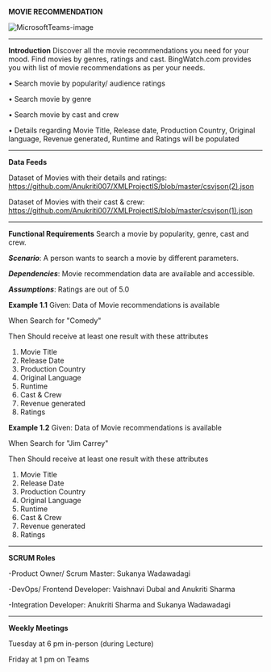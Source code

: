 **MOVIE RECOMMENDATION**

![MicrosoftTeams-image](https://user-images.githubusercontent.com/90084383/140229869-7ca45c4f-bcdb-4a42-b3d1-1f158f25d1ab.png)
________________________________________
**Introduction**
Discover all the movie recommendations you need for your mood. Find movies by genres, ratings and cast. BingWatch.com provides you with list of movie recommendations as per your needs.

•	Search movie by popularity/ audience ratings

•	Search movie by genre

•	Search movie by cast and crew

•	Details regarding Movie Title, Release date, Production Country, Original language, Revenue generated, Runtime and Ratings will be populated

________________________________________

**Data Feeds**

Dataset of Movies with their details and ratings: https://github.com/Anukriti007/XMLProjectIS/blob/master/csvjson(2).json

Dataset of Movies with their cast & crew:  https://github.com/Anukriti007/XMLProjectIS/blob/master/csvjson(1).json


________________________________________
**Functional Requirements**
Search a movie by popularity, genre, cast and crew.

**_Scenario_**: A person wants to search a movie by different parameters. 

**_Dependencies_**: Movie recommendation data are available and accessible.

**_Assumptions_**: Ratings are out of 5.0



**Example 1.1**
Given: Data of Movie recommendations is available

When Search for "Comedy"

Then Should receive at least one result with these attributes
1.	Movie Title
2.	Release Date
3.	Production Country
4.	Original Language
5.	Runtime
6.	Cast & Crew
7.	Revenue generated
8.	Ratings

**Example 1.2**
Given: Data of Movie recommendations is available

When Search for "Jim Carrey"

Then Should receive at least one result with these attributes
1.	Movie Title
2.	Release Date
3.	Production Country
4.	Original Language
5.	Runtime
6.	Cast & Crew
7.	Revenue generated
8.	Ratings

________________________________________
**SCRUM Roles**

-Product Owner/ Scrum Master: Sukanya Wadawadagi

-DevOps/ Frontend Developer: Vaishnavi Dubal and Anukriti Sharma

-Integration Developer: Anukriti Sharma and Sukanya Wadawadagi
________________________________________
**Weekly Meetings**

Tuesday at 6 pm in-person (during Lecture)

Friday at 1 pm on Teams


